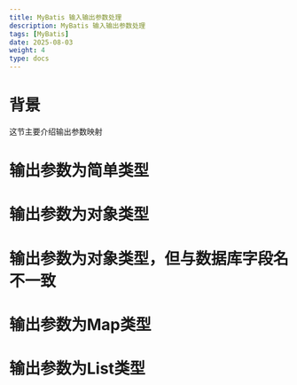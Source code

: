 ```yaml
---
title: MyBatis 输入输出参数处理
description: MyBatis 输入输出参数处理
tags: [MyBatis]
date: 2025-08-03
weight: 4
type: docs
---
```

# 背景
这节主要介绍输出参数映射

# 输出参数为简单类型

# 输出参数为对象类型

# 输出参数为对象类型，但与数据库字段名不一致

# 输出参数为Map类型

# 输出参数为List类型
